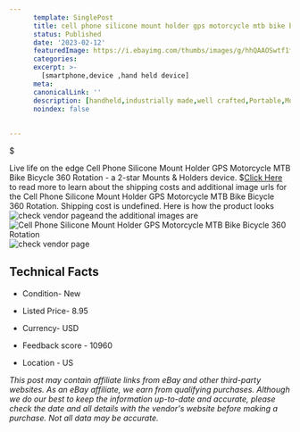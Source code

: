 ```yaml
---
      template: SinglePost
      title: cell phone silicone mount holder gps motorcycle mtb bike bicycle 360 rotation
      status: Published
      date: '2023-02-12'
      featuredImage: https://i.ebayimg.com/thumbs/images/g/hhQAAOSwtf1fBTkR/s-l225.jpg
      categories: 
      excerpt: >-
        [smartphone,device ,hand held device]
      meta:
      canonicalLink: ''
      description: [handheld,industrially made,well crafted,Portable,Mobile,Compact,Convenient,Lightweight,Maneuverable,Man-portable,Miniature,Carriable,Hand-held,Light,Holdable,Transportable,Mobile device,Pocket-sized,On-the-go,Wireless,Cordless,Compact size,Convenient size, smartphone,device ,hand held device]
      noindex: false
      
        
---
```

$

Live life on the edge Cell Phone Silicone Mount Holder GPS Motorcycle MTB Bike Bicycle 360 Rotation - a 2-star Mounts & Holders device.
$[Click Here](https://www.ebay.com/itm/284194984517?hash=item422b575245%3Ag%3AhhQAAOSwtf1fBTkR&mkevt=1&mkcid=1&mkrid=711-53200-19255-0&campid=%253CePNCampaignId%253E&customid=%253CreferenceId%253E&toolid=10049) to read more to learn about the shipping costs and additional image urls for the Cell Phone Silicone Mount Holder GPS Motorcycle MTB Bike Bicycle 360 Rotation. Shipping cost is undefined. Here is how the product looks ![check vendor page](https://i.ebayimg.com/thumbs/images/g/hhQAAOSwtf1fBTkR/s-l225.jpg)and the additional images are![Cell Phone Silicone Mount Holder GPS Motorcycle MTB Bike Bicycle 360 Rotation](https://i.ebayimg.com/images/g/hhQAAOSwtf1fBTkR/s-l1600.jpg)![check vendor page](https://origin-galleryplus.ebayimg.com/ws/web/284194984517_2_0_1/225x225.jpg,https://origin-galleryplus.ebayimg.com/ws/web/284194984517_3_0_1/225x225.jpg,https://origin-galleryplus.ebayimg.com/ws/web/284194984517_4_0_1/225x225.jpg,https://origin-galleryplus.ebayimg.com/ws/web/284194984517_5_0_1/225x225.jpg,https://origin-galleryplus.ebayimg.com/ws/web/284194984517_6_0_1/225x225.jpg,https://origin-galleryplus.ebayimg.com/ws/web/284194984517_7_0_1/225x225.jpg,https://origin-galleryplus.ebayimg.com/ws/web/284194984517_8_0_1/225x225.jpg,https://origin-galleryplus.ebayimg.com/ws/web/284194984517_9_0_1/225x225.jpg,https://origin-galleryplus.ebayimg.com/ws/web/284194984517_10_0_1/225x225.jpg,https://origin-galleryplus.ebayimg.com/ws/web/284194984517_11_0_1/225x225.jpg,https://origin-galleryplus.ebayimg.com/ws/web/284194984517_12_0_1/225x225.jpg)



 ## Technical Facts 



     
      

 - Condition- New 


      

 - Listed Price- 8.95 


      

 - Currency- USD 


      

 - Feedback score - 10960 


      

 - Location - US 


      
      

 *_This post may contain affiliate links from eBay and other third-party websites. As an eBay affiliate, we earn from qualifying purchases. Although we do our best to keep the information up-to-date and accurate, please check the date and all details with the vendor's website before making a purchase. Not all data may be accurate._*






